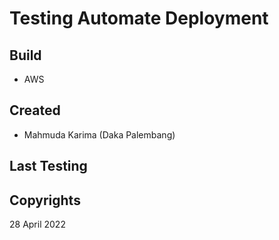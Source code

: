 # Testing Automate Deployment

## Build
- AWS

## Created
- Mahmuda Karima (Daka Palembang)

## Last Testing

## Copyrights
28 April 2022 

